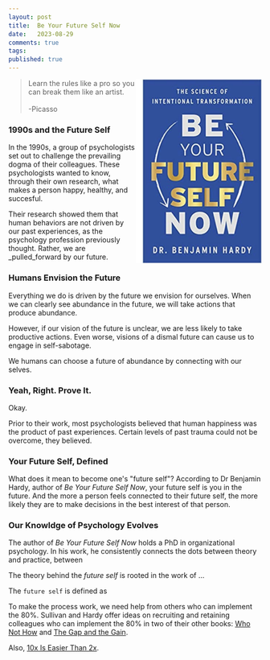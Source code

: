 ```yaml
---
layout: post
title:  Be Your Future Self Now
date:   2023-08-29
comments: true
tags: 
published: true
---
```

 
<img src="/images/Be_Your_Future_Self_Now.jpg" align="right" width="250" padding="10" alt="Be Your Future Self Now by Dr Benjamin Hardy" title="Be Your Future Self Now by Dr Benjamin Hardy" /> 

>Learn the rules like a pro so you can break them like an artist.<br/>&nbsp;<br/> -Picasso

### 1990s and the Future Self

In the 1990s, a group of psychologists set out to challenge the prevailing dogma of their colleagues. These psychologists wanted to know, through their own research, what makes a person happy, healthy, and succesful.

Their research showed them that human behaviors are not driven by our past experiences, as the psychology profession previously thought. Rather, we are _pulled_forward by our future. 

### Humans Envision the Future

Everything we do is driven by the future we envision for ourselves. When we can clearly see abundance in the future, we will take actions that produce abundance.

However, if our vision of the future is unclear, we are less likely to take productive actions. Even worse, visions of a dismal future can cause us to engage in self-sabotage. 

We humans can choose a future of abundance by connecting with our selves.

<!--more-->

### Yeah, Right. Prove It.

Okay.

Prior to their work, most psychologists believed that human happiness was the product of past experiences. Certain levels of past trauma could not be overcome, they believed.  



### Your Future Self, Defined

What does it mean to become one's "future self"? According to Dr Benjamin Hardy, author of _Be Your Future Self Now_, your future self is you in the future. And the more a person feels connected to their future self, the more likely they are to make decisions in the best interest of that person.

### Our Knowldge of Psychology Evolves




The author of _Be Your Future Self Now_ holds a PhD in organizational psychology. In his work, he consistently connects the dots between theory and practice, between 

The theory behind the _future self_ is rooted in the work of ...


The `future self` is defined as


To make the process work, we need help from others who can implement the 80%. Sullivan and Hardy offer ideas on recruiting and retaining colleagues who can implement the 80% in two of their other books: [Who Not How](/blog/2021/05/29/who-not-how/) and [The Gap and the Gain](/blog/2022/09/29/achieve-more-measure-the-gain/).

Also, [10x Is Easier Than 2x](/blog/2023/06/08/10x-is-easier-than-2x/).



